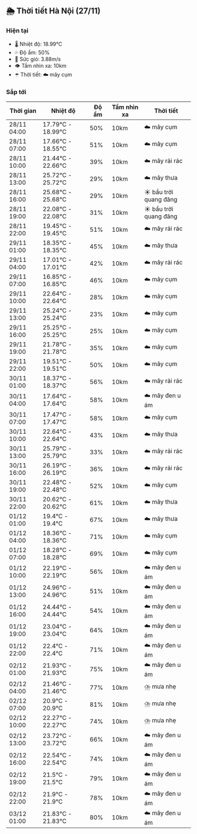 ## 🌦️ Thời tiết Hà Nội (27/11)

### Hiện tại

- 🌡️ Nhiệt độ: 18.99℃
- 💦 Độ ẩm: 50%
- 💨 Sức gió: 3.88m/s
- 👁️ Tầm nhìn xa: 10km
- ☂️ Thời tiết: ☁️ mây cụm

### Sắp tới

| Thời gian | Nhiệt độ | Độ ẩm | Tầm nhìn xa | Thời tiết |
| --- | --- | --- | --- | --- |
| 28/11 04:00 | 17.79℃ - 18.99℃ | 50% | 10km | ☁️ mây cụm |
| 28/11 07:00 | 17.66℃ - 18.55℃ | 51% | 10km | ☁️ mây cụm |
| 28/11 10:00 | 21.44℃ - 22.66℃ | 39% | 10km | ☁️ mây rải rác |
| 28/11 13:00 | 25.72℃ - 25.72℃ | 29% | 10km | ☁️ mây thưa |
| 28/11 16:00 | 25.68℃ - 25.68℃ | 29% | 10km | ☀️ bầu trời quang đãng |
| 28/11 19:00 | 22.08℃ - 22.08℃ | 31% | 10km | ☀️ bầu trời quang đãng |
| 28/11 22:00 | 19.45℃ - 19.45℃ | 51% | 10km | ☁️ mây rải rác |
| 29/11 01:00 | 18.35℃ - 18.35℃ | 45% | 10km | ☁️ mây thưa |
| 29/11 04:00 | 17.01℃ - 17.01℃ | 42% | 10km | ☁️ mây rải rác |
| 29/11 07:00 | 16.85℃ - 16.85℃ | 46% | 10km | ☁️ mây cụm |
| 29/11 10:00 | 22.64℃ - 22.64℃ | 28% | 10km | ☁️ mây cụm |
| 29/11 13:00 | 25.24℃ - 25.24℃ | 23% | 10km | ☁️ mây cụm |
| 29/11 16:00 | 25.25℃ - 25.25℃ | 25% | 10km | ☁️ mây cụm |
| 29/11 19:00 | 21.78℃ - 21.78℃ | 35% | 10km | ☁️ mây cụm |
| 29/11 22:00 | 19.51℃ - 19.51℃ | 50% | 10km | ☁️ mây cụm |
| 30/11 01:00 | 18.37℃ - 18.37℃ | 56% | 10km | ☁️ mây rải rác |
| 30/11 04:00 | 17.64℃ - 17.64℃ | 58% | 10km | ☁️ mây đen u ám |
| 30/11 07:00 | 17.47℃ - 17.47℃ | 58% | 10km | ☁️ mây cụm |
| 30/11 10:00 | 22.64℃ - 22.64℃ | 43% | 10km | ☁️ mây thưa |
| 30/11 13:00 | 25.79℃ - 25.79℃ | 33% | 10km | ☁️ mây rải rác |
| 30/11 16:00 | 26.19℃ - 26.19℃ | 36% | 10km | ☁️ mây rải rác |
| 30/11 19:00 | 22.48℃ - 22.48℃ | 52% | 10km | ☁️ mây cụm |
| 30/11 22:00 | 20.62℃ - 20.62℃ | 61% | 10km | ☁️ mây thưa |
| 01/12 01:00 | 19.4℃ - 19.4℃ | 67% | 10km | ☁️ mây thưa |
| 01/12 04:00 | 18.36℃ - 18.36℃ | 71% | 10km | ☁️ mây cụm |
| 01/12 07:00 | 18.28℃ - 18.28℃ | 69% | 10km | ☁️ mây cụm |
| 01/12 10:00 | 22.19℃ - 22.19℃ | 56% | 10km | ☁️ mây đen u ám |
| 01/12 13:00 | 24.96℃ - 24.96℃ | 51% | 10km | ☁️ mây đen u ám |
| 01/12 16:00 | 24.44℃ - 24.44℃ | 54% | 10km | ☁️ mây đen u ám |
| 01/12 19:00 | 23.04℃ - 23.04℃ | 64% | 10km | ☁️ mây đen u ám |
| 01/12 22:00 | 22.4℃ - 22.4℃ | 71% | 10km | ☁️ mây đen u ám |
| 02/12 01:00 | 21.93℃ - 21.93℃ | 75% | 10km | ☁️ mây đen u ám |
| 02/12 04:00 | 21.46℃ - 21.46℃ | 77% | 10km | ⛈️ mưa nhẹ |
| 02/12 07:00 | 20.9℃ - 20.9℃ | 81% | 10km | ⛈️ mưa nhẹ |
| 02/12 10:00 | 22.27℃ - 22.27℃ | 74% | 10km | ⛈️ mưa nhẹ |
| 02/12 13:00 | 23.72℃ - 23.72℃ | 66% | 10km | ☁️ mây đen u ám |
| 02/12 16:00 | 22.54℃ - 22.54℃ | 74% | 10km | ☁️ mây đen u ám |
| 02/12 19:00 | 21.5℃ - 21.5℃ | 79% | 10km | ☁️ mây đen u ám |
| 02/12 22:00 | 21.9℃ - 21.9℃ | 78% | 10km | ☁️ mây đen u ám |
| 03/12 01:00 | 21.83℃ - 21.83℃ | 80% | 10km | ☁️ mây đen u ám |
